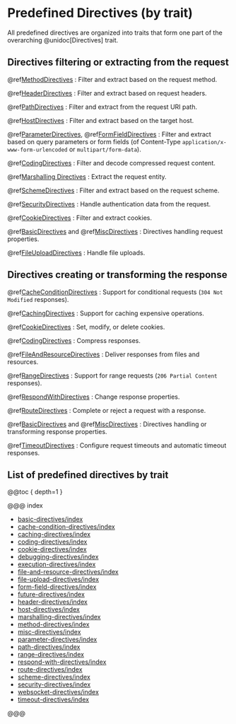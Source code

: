 # Predefined Directives (by trait)

All predefined directives are organized into traits that form one part of the overarching @unidoc[Directives] trait.

<a id="request-directives-java"></a>
## Directives filtering or extracting from the request

@ref[MethodDirectives](method-directives/index.md)
:   Filter and extract based on the request method.

@ref[HeaderDirectives](header-directives/index.md)
:   Filter and extract based on request headers.

@ref[PathDirectives](path-directives/index.md)
:   Filter and extract from the request URI path.

@ref[HostDirectives](host-directives/index.md)
:   Filter and extract based on the target host.

@ref[ParameterDirectives](parameter-directives/index.md), @ref[FormFieldDirectives](form-field-directives/index.md)
:   Filter and extract based on query parameters or form fields (of Content-Type `application/x-www-form-urlencoded` or `multipart/form-data`).

@ref[CodingDirectives](coding-directives/index.md)
:   Filter and decode compressed request content.

@ref[Marshalling Directives](marshalling-directives/index.md)
:   Extract the request entity.

@ref[SchemeDirectives](scheme-directives/index.md)
:   Filter and extract based on the request scheme.

@ref[SecurityDirectives](security-directives/index.md)
:   Handle authentication data from the request.

@ref[CookieDirectives](cookie-directives/index.md)
:   Filter and extract cookies.

@ref[BasicDirectives](basic-directives/index.md) and @ref[MiscDirectives](misc-directives/index.md)
:   Directives handling request properties.

@ref[FileUploadDirectives](file-upload-directives/index.md)
:   Handle file uploads.

<a id="response-directives-java"></a>
## Directives creating or transforming the response

@ref[CacheConditionDirectives](cache-condition-directives/index.md)
:   Support for conditional requests (`304 Not Modified` responses).

@ref[CachingDirectives](caching-directives/index.md)
:   Support for caching expensive operations.

@ref[CookieDirectives](cookie-directives/index.md)
:   Set, modify, or delete cookies.

@ref[CodingDirectives](coding-directives/index.md)
:   Compress responses.

@ref[FileAndResourceDirectives](file-and-resource-directives/index.md)
:   Deliver responses from files and resources.

@ref[RangeDirectives](range-directives/index.md)
:   Support for range requests (`206 Partial Content` responses).

@ref[RespondWithDirectives](respond-with-directives/index.md)
:   Change response properties.

@ref[RouteDirectives](route-directives/index.md)
:   Complete or reject a request with a response.

@ref[BasicDirectives](basic-directives/index.md) and @ref[MiscDirectives](misc-directives/index.md)
:   Directives handling or transforming response properties.

@ref[TimeoutDirectives](timeout-directives/index.md)
:   Configure request timeouts and automatic timeout responses.

## List of predefined directives by trait

@@toc { depth=1 }

@@@ index

* [basic-directives/index](basic-directives/index.md)
* [cache-condition-directives/index](cache-condition-directives/index.md)
* [caching-directives/index](caching-directives/index.md)
* [coding-directives/index](coding-directives/index.md)
* [cookie-directives/index](cookie-directives/index.md)
* [debugging-directives/index](debugging-directives/index.md)
* [execution-directives/index](execution-directives/index.md)
* [file-and-resource-directives/index](file-and-resource-directives/index.md)
* [file-upload-directives/index](file-upload-directives/index.md)
* [form-field-directives/index](form-field-directives/index.md)
* [future-directives/index](future-directives/index.md)
* [header-directives/index](header-directives/index.md)
* [host-directives/index](host-directives/index.md)
* [marshalling-directives/index](marshalling-directives/index.md)
* [method-directives/index](method-directives/index.md)
* [misc-directives/index](misc-directives/index.md)
* [parameter-directives/index](parameter-directives/index.md)
* [path-directives/index](path-directives/index.md)
* [range-directives/index](range-directives/index.md)
* [respond-with-directives/index](respond-with-directives/index.md)
* [route-directives/index](route-directives/index.md)
* [scheme-directives/index](scheme-directives/index.md)
* [security-directives/index](security-directives/index.md)
* [websocket-directives/index](websocket-directives/index.md)
* [timeout-directives/index](timeout-directives/index.md)

@@@
